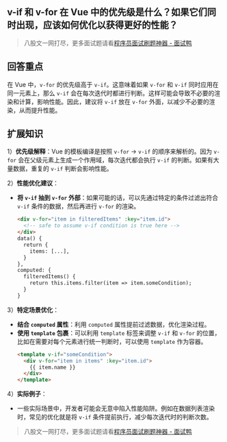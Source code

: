 ## v-if 和 v-for 在 Vue 中的优先级是什么？如果它们同时出现，应该如何优化以获得更好的性能？
> 八股文一网打尽，更多面试题请看[程序员面试刷题神器 - 面试鸭](https://www.mianshiya.com/)

## 回答重点
在 Vue 中，`v-for` 的优先级高于 `v-if`。这意味着如果 `v-for` 和 `v-if` 同时应用在同一元素上，那么 `v-if` 会在每次迭代时都进行判断。这样可能会导致不必要的渲染和计算，影响性能。因此，建议将 `v-if` 放在 `v-for` 外面，以减少不必要的渲染，从而提升性能。

## 扩展知识
1）**优先级解释**：Vue 的模板编译是按照 `v-for` -> `v-if` 的顺序来解析的。因为 `v-for` 会在父级元素上生成一个作用域，每次迭代都会执行 `v-if` 的判断。如果有大量数据，重复的 `v-if` 判断会影响性能。

2）**性能优化建议**：
   - **将 `v-if` 抽到 `v-for` 外部**：如果可能的话，可以先通过特定的条件过滤出符合 `v-if` 条件的数据，然后再进行 `v-for` 的渲染。
     ```html
     <div v-for="item in filteredItems" :key="item.id">
       <!-- safe to assume v-if condition is true here -->
     </div>
     data() {
       return {
         items: [...],
       }
     },
     computed: {
       filteredItems() {
         return this.items.filter(item => item.someCondition);
       }
     }
     ```

3）**特定场景优化**：
   - **结合 `computed` 属性**：利用 `computed` 属性提前过滤数据，优化渲染过程。
   - **使用 `template` 包裹**：可以利用 `template` 标签来调整 `v-if` 和 `v-for` 的位置，比如在需要对每个元素进行统一判断时，可以使用 `template` 作为容器。
     ```html
     <template v-if="someCondition">
       <div v-for="item in items" :key="item.id">
         {{ item.name }}
       </div>
     </template>
     ```

4）**实际例子**：
   - 一些实际场景中，开发者可能会无意中陷入性能陷阱。例如在数据列表渲染时，常见的优化就是将 `v-if` 条件提前执行，减少每次迭代时的判断次数。



> 八股文一网打尽，更多面试题请看[程序员面试刷题神器 - 面试鸭](https://www.mianshiya.com/)